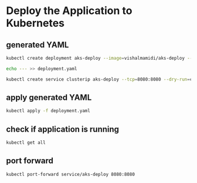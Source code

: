 # Deploy the Application to Kubernetes

## generated YAML

```bash
kubectl create deployment aks-deploy --image=vishalmamidi/aks-deploy --dry-run=client -o=yaml > deployment.yaml
```

```bash
echo --- >> deployment.yaml
```

```bash
kubectl create service clusterip aks-deploy --tcp=8080:8080 --dry-run=client  -o=yaml >> deployment.yaml
```

## apply generated YAML

```bash
kubectl apply -f deployment.yaml
```

## check if application is running

```bash
kubectl get all
```

## port forward

```bash
kubectl port-forward service/aks-deploy 8080:8080
```
